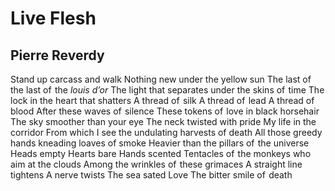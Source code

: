 # Live Flesh
## Pierre Reverdy
Stand up carcass and walk
Nothing new under the yellow sun
The last of  the last of  the _louis d’or_
The light that separates
under the skins of  time
The lock in the heart that shatters
A thread of  silk
A thread of  lead
A thread of  blood
After these waves of  silence
These tokens of  love in black horsehair
The sky smoother than your eye
The neck twisted with pride
My life in the corridor
From which I see the undulating harvests of death
All those greedy hands kneading loaves of smoke
Heavier than the pillars of  the universe
Heads empty
Hearts bare
Hands scented
Tentacles of  the monkeys who aim at the clouds
Among the wrinkles of  these grimaces
A straight line tightens
A nerve twists
The sea sated
Love
The bitter smile of  death